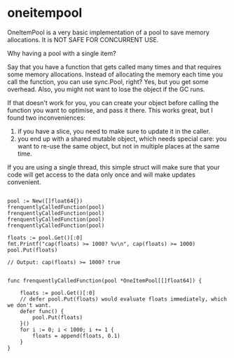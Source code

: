 # oneitempool

OneItemPool is a very basic implementation of a pool to save memory allocations.
It is NOT SAFE FOR CONCURRENT USE.

Why having a pool with a single item?

Say that you have a function that gets called many times and
that requires some memory allocations.
Instead of allocating the memory each time you call the function,
you can use sync.Pool, right?
Yes, but you get some overhead. Also, you might not want to
lose the object if the GC runs.

If that doesn't work for you, you can create your object
before calling the function you want to optimise,
and pass it there.
This works great, but I found two inconveniences:
 1. if you have a slice, you need to make sure to update it in the caller.
 2. you end up with a shared mutable object, which needs special care:
    you want to re-use the same object, but not in multiple places at the same time.

If you are using a single thread,
this simple struct will make sure that your code will get access to the data only once
and will make updates convenient.

```

pool := New([]float64{})
frenquentlyCalledFunction(pool)
frenquentlyCalledFunction(pool)
frenquentlyCalledFunction(pool)
frenquentlyCalledFunction(pool)

floats := pool.Get()[:0]
fmt.Printf("cap(floats) >= 1000? %v\n", cap(floats) >= 1000)
pool.Put(floats)

// Output: cap(floats) >= 1000? true


func frenquentlyCalledFunction(pool *OneItemPool[[]float64]) {

	floats := pool.Get()[:0]
	// defer pool.Put(floats) would evaluate floats immediately, which we don't want.
	defer func() {
		pool.Put(floats)
	}()
	for i := 0; i < 1000; i += 1 {
		floats = append(floats, 0.1)
	}
}


```

